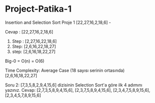 # Project-Patika-1
Insertion and Selection Sort
Proje 1
[22,27,16,2,18,6] -

Cevap :
[22,27,16,2,18,6]
1.	Step : [2,27,16,22,18,6]
2.	Step: [2,6,16,22,18,27]
3.	step: [2,6,16,18,22,27]
   
Big-0 = O(n) = O(6)

Time Complexity:
Average Case (18 sayısı serinin ortasında)
[2,6,16,18,22,27]


Soru 2:
[7,3,5,8,2,9,4,15,6] dizisinin Selection Sort'a göre ilk 4 adımını yazınız.
Cevap:
[2,7,3,5,8,9,4,15,6], [2,3,7,5,8,9,4,15,6], [2,3,4,7,5,8,9,15,6], [2,3,4,5,7,8,9,15,6]
